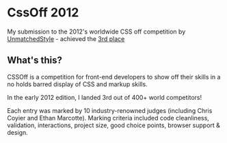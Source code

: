 # CssOff 2012

My submission to the 2012's worldwide CSS off competition by [UnmatchedStyle](http://unmatchedstyle.com/) - achieved the [3rd place](http://unmatchedstyle.com/news/cssoff-winners-2012.php)

## What's this?

CSSOff is a competition for front-end developers to show off their skills in a no holds barred display of CSS and markup skills.

In the early 2012 edition, I landed 3rd out of 400+ world competitors!

Each entry was marked by 10 industry-renowned judges (including Chris Coyier and Ethan Marcotte). Marking criteria included code cleanliness, validation, interactions, project size, good choice points, browser support & design.